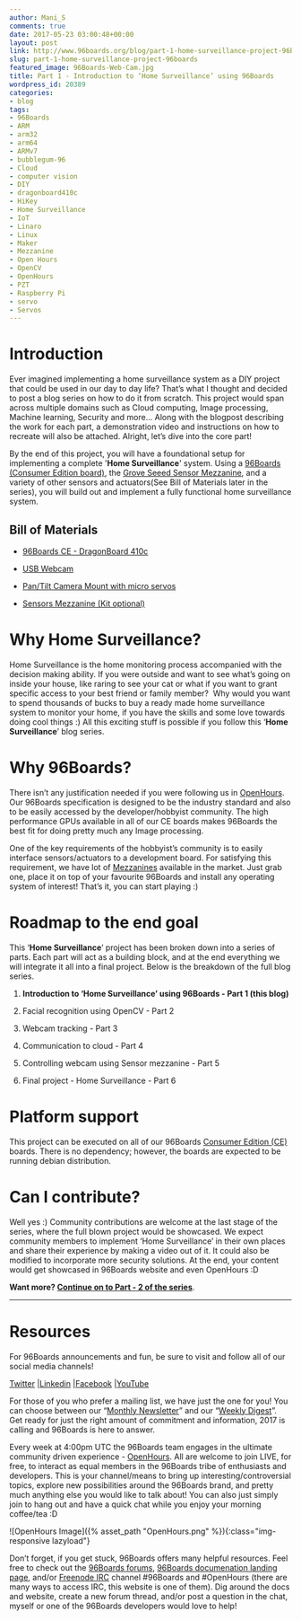 ```yaml
---
author: Mani_S
comments: true
date: 2017-05-23 03:00:48+00:00
layout: post
link: http://www.96boards.org/blog/part-1-home-surveillance-project-96boards/
slug: part-1-home-surveillance-project-96boards
featured_image: 96Boards-Web-Cam.jpg
title: Part 1 - Introduction to ‘Home Surveillance’ using 96Boards
wordpress_id: 20389
categories:
- blog
tags:
- 96Boards
- ARM
- arm32
- arm64
- ARMv7
- bubblegum-96
- Cloud
- computer vision
- DIY
- dragonboard410c
- HiKey
- Home Surveillance
- IoT
- Linaro
- Linux
- Maker
- Mezzanine
- Open Hours
- OpenCV
- OpenHours
- PZT
- Raspberry Pi
- servo
- Servos
---
```


# **Introduction**


Ever imagined implementing a home surveillance system as a DIY project that could be used in our day to day life? That’s what I thought and decided to post a blog series on how to do it from scratch. This project would span across multiple domains such as Cloud computing, Image processing, Machine learning, Security and more… Along with the blogpost describing the work for each part, a demonstration video and instructions on how to recreate will also be attached. Alright, let’s dive into the core part!

By the end of this project, you will have a foundational setup for implementing a complete '**Home Surveillance**' system. Using a [96Boards (Consumer Edition board)](http://www.96boards.org/products/ce/), the [Grove Seeed Sensor Mezzanine](http://www.96boards.org/product/sensors-mezzanine/), and a variety of other sensors and actuators(See Bill of Materials later in the series), you will build out and implement a fully functional home surveillance system.


## Bill of Materials






  * [96Boards CE - DragonBoard 410c](https://www.arrow.com/en/products/dragonboard410c/arrow-development-tools)


  * [USB Webcam](https://www.logitech.com/en-in/product/hd-webcam-c270?crid=34)


  * [Pan/Tilt Camera Mount with micro servos](https://www.arrow.com/en/products/1967/adafruit-industries)


  * [Sensors Mezzanine (Kit optional)](https://www.seeedstudio.com/96Boards-Sensors-p-2617.html)




# **Why Home Surveillance?**


Home Surveillance is the home monitoring process accompanied with the decision making ability. If you were outside and want to see what’s going on inside your house, like raring to see your cat or what if you want to grant specific access to your best friend or family member?  Why would you want to spend thousands of bucks to buy a ready made home surveillance system to monitor your home, if you have the skills and some love towards doing cool things :) All this exciting stuff is possible if you follow this ‘**Home Surveillance**’ blog series.


# **Why 96Boards?**


There isn’t any justification needed if you were following us in [OpenHours](http://www.96boards.org/openhours/). Our 96Boards specification is designed to be the industry standard and also to be easily accessed by the developer/hobbyist community. The high performance GPUs available in all of our CE boards makes 96Boards the best fit for doing pretty much any Image processing.

One of the key requirements of the hobbyist’s community is to easily interface sensors/actuators to a development board. For satisfying this requirement, we have lot of [Mezzanines](http://www.96boards.org/products/mezzanine/) available in the market. Just grab one, place it on top of your favourite 96Boards and install any operating system of interest! That’s it, you can start playing :)


# **Roadmap to the end goal**


This ‘**Home Surveillance**’ project has been broken down into a series of parts. Each part will act as a building block, and at the end everything we will integrate it all into a final project. Below is the breakdown of the full blog series.




  1. **Introduction to ‘Home Surveillance’ using 96Boards - Part 1 (this blog)**


  2. Facial recognition using OpenCV - Part 2


  3. Webcam tracking - Part 3


  4. Communication to cloud - Part 4


  5. Controlling webcam using Sensor mezzanine - Part 5


  6. Final project - Home Surveillance - Part 6




# **Platform support**


This project can be executed on all of our 96Boards [Consumer Edition (CE) ](http://www.96boards.org/products/ce/)boards. There is no dependency; however, the boards are expected to be running debian distribution.


# **Can I contribute?**


Well yes :) Community contributions are welcome at the last stage of the series, where the full blown project would be showcased. We expect community members to implement ‘Home Surveillance’ in their own places and share their experience by making a video out of it. It could also be modified to incorporate more security solutions. At the end, your content would get showcased in 96Boards website and even OpenHours :D

**Want more? [Continue on to Part - 2 of the series](http://www.96boards.org/blog/part-2-home-surveillance-project-96boards/)**.



* * *





# Resources


For 96Boards announcements and fun, be sure to visit and follow all of our social media channels!

[Twitter](https://twitter.com/96Boards) &#124;[Linkedin](https://www.linkedin.com/company/6637095?trk=tyah&trkInfo=clickedVertical%3Ashowcase%2CclickedEntityId%3A6637095%2Cidx%3A1-1-1%2CtarId%3A1483603913878%2Ctas%3A96boards) &#124;[Facebook](https://www.facebook.com/96Boards/) &#124;[YouTube](https://www.youtube.com/c/96boards)

For those of you who prefer a mailing list, we have just the one for you! You can choose between our “[Monthly Newsletter](http://www.96boards.org/newsletter/)” and our “[Weekly Digest](http://www.96boards.org/newsletter/digest/)”. Get ready for just the right amount of commitment and information, 2017 is calling and 96Boards is here to answer.

Every week at 4:00pm UTC the 96Boards team engages in the ultimate community driven experience - [OpenHours](http://www.96boards.org/openhours/). All are welcome to join LIVE, for free, to interact as equal members in the 96Boards tribe of enthusiasts and developers. This is your channel/means to bring up interesting/controversial topics, explore new possibilities around the 96Boards brand, and pretty much anything else you would like to talk about! You can also just simply join to hang out and have a quick chat while you enjoy your morning coffee/tea :D

![OpenHours Image]({% asset_path "OpenHours.png" %}){:class="img-responsive lazyload"}

Don’t forget, if you get stuck, 96Boards offers many helpful resources. Feel free to check out the [96Boards forums](http://www.96boards.org/forums/), [96Boards documenation landing page](https://github.com/96boards/documentation/), and/or [Freenode IRC](http://webchat.freenode.net/?channels=%2396boards) channel #96Boards and #OpenHours (there are many ways to access IRC, this website is one of them). Dig around the docs and website, create a new forum thread, and/or post a question in the chat, myself or one of the 96Boards developers would love to help!

